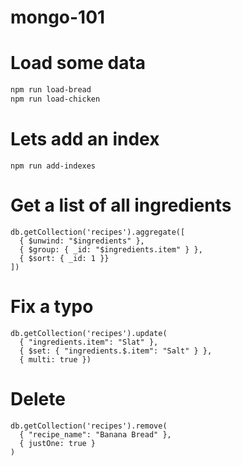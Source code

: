 mongo-101
=========


# Load some data

```sh
npm run load-bread
npm run load-chicken
```

# Lets add an index

`npm run add-indexes`

# Get a list of all ingredients

```MongoDB
db.getCollection('recipes').aggregate([
  { $unwind: "$ingredients" },
  { $group: { _id: "$ingredients.item" } },
  { $sort: { _id: 1 }}
])
```

# Fix a typo

```MongoDB
db.getCollection('recipes').update(
  { "ingredients.item": "Slat" },
  { $set: { "ingredients.$.item": "Salt" } },
  { multi: true })
```

# Delete
```MongoDB
db.getCollection('recipes').remove(
  { "recipe_name": "Banana Bread" },
  { justOne: true }
)
```
